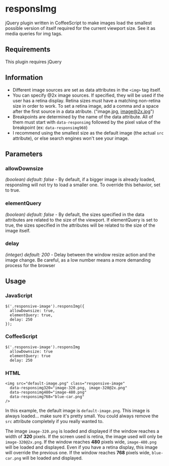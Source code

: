 responsImg
==========

jQuery plugin written in CoffeeScript to make images load the smallest possible version of itself required for the current viewport size. See it as media queries for img tags.

Requirements
------------

This plugin requires jQuery

Information
-----------
- Different image sources are set as data attributes in the `<img>` tag itself.
- You can specify @2x image sources. If specified, they will be used if the user has a retina display. Retina sizes must have a matching non-retina size in order to work. To set a retina image, add a comma and a space after the first source in a data atribute. ("image.jpg, image@2x.jpg") 
- Breakpoints are determined by the name of the data attribute. All of them must start with `data-responsimg` followed by the pixel value of the breakpoint (ex: `data-responsimg960`)
- I recommend using the smallest size as the default image (the actual `src` attribute), or else search engines won't see your image.

Parameters
----------

### allowDownsize
*(boolean) default: false* - By default, if a bigger image is already loaded, responsImg will not try to load a smaller one. To override this behavior, set to true.

### elementQuery
*(boolean) default: false* - By default, the sizes specified in the data attributes are related to the size of the viewport. If elementQuery is set to true, the sizes specified in the attributes will be related to the size of the image itself.

### delay
*(integer) default: 200* - Delay between the window resize action and the image change. Be careful, as a low number means a more demanding process for the browser

Usage
-----
### JavaScript
	$('.responsive-image').responsImg({
	  allowDownsize: true,
	  elementQuery: true,
	  delay: 250
	});

### CoffeeScript
	$('.responsive-image').responsImg
	  allowDownsize: true
	  elementQuery: true
	  delay: 250

### HTML
	<img src="default-image.png" class="responsive-image"
	  data-responsimg320="image-320.png, image-320@2x.png"
      data-responsimg480="image-480.png"
      data-responsimg768="blue-car.png"
    />
    
In this example, the default image is `default-image.png`. This image is always loaded… make sure it's pretty small. You could always remove the `src` attribute completely if you really wanted to.

The image `image-320.png` is loaded and displayed if the window reaches a width of **320** pixels. If the screen used is retina, the image used will only be `image-320@2x.png`. If the window reaches **480** pixels wide, `image-480.png` will be loaded and displayed. Even if you have a retina display, this image will override the previous one. If the window reaches **768** pixels wide, `blue-car.png` will be loaded and displayed.